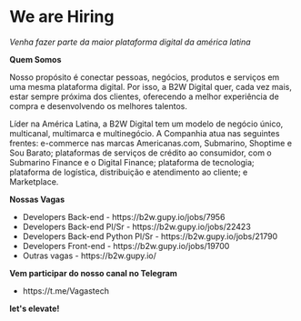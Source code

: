 # We are Hiring

*Venha fazer parte da maior plataforma digital da américa latina*

**Quem Somos**
<p> Nosso propósito é conectar pessoas, negócios, produtos e serviços em uma mesma plataforma digital. Por isso, a B2W Digital quer, cada vez mais, estar sempre próxima dos clientes, oferecendo a melhor experiência de compra e desenvolvendo os melhores talentos. </p>

<p> Líder na América Latina, a B2W Digital tem um modelo de negócio único, multicanal, multimarca e multinegócio. A Companhia atua nas seguintes frentes: e-commerce nas marcas Americanas.com, Submarino, Shoptime e Sou Barato; plataformas de serviços de crédito ao consumidor, com o Submarino Finance e o Digital Finance; plataforma de tecnologia; plataforma de logística, distribuição e atendimento ao cliente; e Marketplace. </p>

**Nossas Vagas**
<ul>
  <li> Developers Back-end - https://b2w.gupy.io/jobs/7956 </li>
  <li> Developers Back-end Pl/Sr - https://b2w.gupy.io/jobs/22423 </li>
  <li> Developers Back-end Python Pl/Sr - https://b2w.gupy.io/jobs/21790 </li>
  <li> Developers Front-end - https://b2w.gupy.io/jobs/19700 </li>
  <li> Outras vagas - https://b2w.gupy.io/ </li>
</ul>

**Vem participar do nosso canal no Telegram**
<ul>
  <li> https://t.me/Vagastech </li>
</ul>

**let's elevate!**
